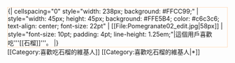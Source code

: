 <div style="float: left; border: solid #FFDAB9 1px; margin: 0px;">
{| cellspacing="0" style="width: 238px; background: #FFCC99;"
| style="width: 45px; height: 45px; background: #FFE5B4; color: #c6c3c6; text-align: center; font-size: 22pt" | [[File:Pomegranate02_edit.jpg|58px]]
| style="font-size: 10pt; padding: 4pt; line-height: 1.25em;"|這個用戶喜歡吃'''[[石榴]]'''。
|}</div>

[[Category:喜歡吃石榴的維基人]]
<noinclude>[[Category:喜歡吃石榴的維基人|*]]</noinclude>